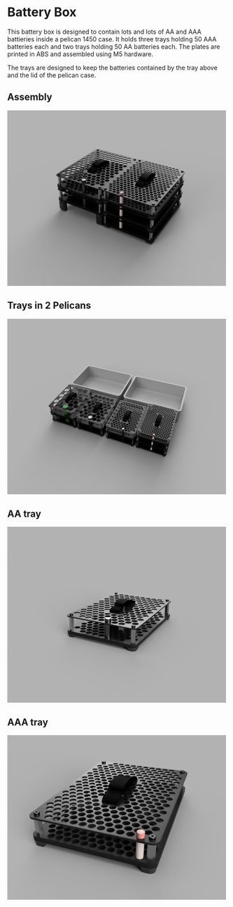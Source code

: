 # Battery Box #
This battery box is designed to contain lots and lots of AA and AAA battieries inside a pelican 1450 case. It holds three trays holding 50 AAA batteries each and two trays holding 50 AA batteries each. The plates are printed in ABS and assembled using M5 hardware.

The trays are designed to keep the batteries contained by the tray above and the lid of the pelican case.

## Assembly ##
<img src="media/Assembly.png" width="500">

## Trays in 2 Pelicans ##
<img src="media/two_cases.png" width="500">

## AA tray ##
<img src="media/AA_tray.png" width ="500">

## AAA tray ##
<img src="media/AAA_Tray.png" width  = "500">